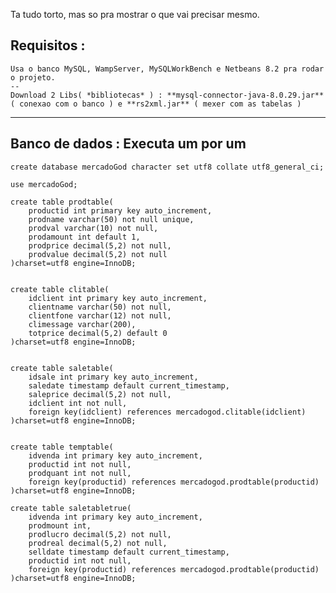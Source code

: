 Ta tudo torto, mas so pra mostrar o que vai precisar mesmo.

Requisitos :
----------------------------------------------------------------------------
	Usa o banco MySQL, WampServer, MySQLWorkBench e Netbeans 8.2 pra rodar o projeto.
	--
	Download 2 Libs( *bibliotecas* ) : **mysql-connector-java-8.0.29.jar** ( conexao com o banco ) e **rs2xml.jar** ( mexer com as tabelas )
----------------------------------------------------------------------------

Banco de dados : Executa um por um
----------------------------------------------------------------------------

	create database mercadoGod character set utf8 collate utf8_general_ci;

	use mercadoGod;

	create table prodtable(
		productid int primary key auto_increment,
		prodname varchar(50) not null unique,
		prodval varchar(10) not null,
		prodamount int default 1,
		prodprice decimal(5,2) not null,
		prodvalue decimal(5,2) not null
	)charset=utf8 engine=InnoDB;


	create table clitable(
		idclient int primary key auto_increment,
		clientname varchar(50) not null,
		clientfone varchar(12) not null,
		climessage varchar(200),
		totprice decimal(5,2) default 0
	)charset=utf8 engine=InnoDB;


	create table saletable(
		idsale int primary key auto_increment,
		saledate timestamp default current_timestamp,
		saleprice decimal(5,2) not null,
		idclient int not null,
		foreign key(idclient) references mercadogod.clitable(idclient)
	)charset=utf8 engine=InnoDB;


	create table temptable(
		idvenda int primary key auto_increment,
		productid int not null,
		prodquant int not null,
		foreign key(productid) references mercadogod.prodtable(productid)
	)charset=utf8 engine=InnoDB;

	create table saletabletrue(
		idvenda int primary key auto_increment,
		prodmount int,
		prodlucro decimal(5,2) not null,
		prodreal decimal(5,2) not null,
		selldate timestamp default current_timestamp,
		productid int not null,
		foreign key(productid) references mercadogod.prodtable(productid)
	)charset=utf8 engine=InnoDB;

